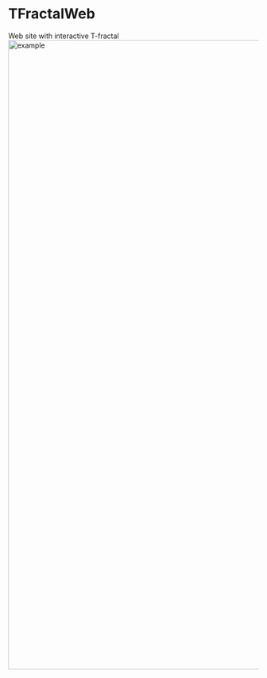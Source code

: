 # TFractalWeb
Web site with interactive T-fractal
<img width="1267" height="1267" alt="example" src="https://github.com/user-attachments/assets/ed79d42d-121d-4200-b31f-41688b9a805d" />

